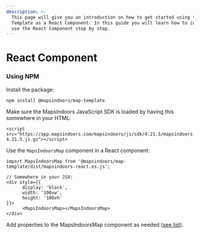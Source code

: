 ```yaml
---
description: >-
  This page will give you an introduction on how to get started using the Map
  Template as a React Component. In this guide you will learn how to install and
  use the React Component step by step.
---
```


# React Component

### Using NPM

Install the package:

`npm install @mapsindoors/map-template`

Make sure the MapsIndoors JavaScript SDK is loaded by having this somewhere in your HTML:

```
<script src="https://app.mapsindoors.com/mapsindoors/js/sdk/4.21.5/mapsindoors-4.21.5.js.gz"></script>
```

Use the `MapsIndoorsMap` component in a React component:

```
import MapsIndoorsMap from '@mapsindoors/map-template/dist/mapsindoors-react.es.js';

// Somewhere in your JSX:
<div style={{
      display: 'block',
      width: '100vw',
      height: '100vh'
}}>
      <MapsIndoorsMap></MapsIndoorsMap>
</div>
```

Add properties to the MapsIndoorsMap component as needed ([see list](broken-reference)).
